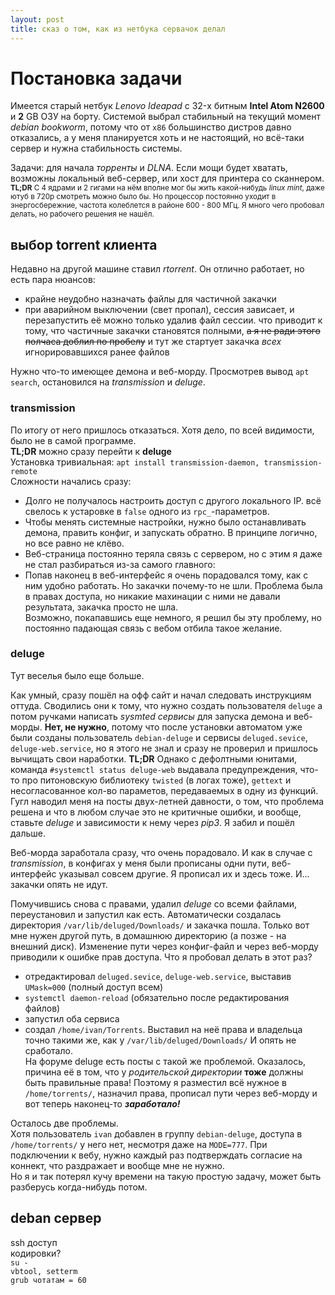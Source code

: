 ```yaml
---
layout: post
title: сказ о том, как из нетбука сервачок делал
---
```


# Постановка задачи
Имеется старый нетбук _Lenovo Ideapad_ c 32-х битным __Intel Atom N2600__ и __2__ GB ОЗУ на борту. Системой выбрал
стабильный на текущий момент _debian bookworm_, потому что от `x86` большинство дистров давно отказались, а у меня
планируется хоть и не настоящий, но всё-таки сервер и нужна стабильность системы.  

Задачи: для начала _торренты_ и _DLNA_. Если мощи будет хватать, возможны локальный веб-сервер, или хост для принтера со
сканнером.  
<sub>__TL;DR__ С 4 ядрами и 2 гигами на нём вполне мог бы жить какой-нибудь _linux mint_, даже ютуб в 720р смотреть
можно было бы. Но процессор постоянно уходит в энергосбережние, частота колеблется в районе 600 - 800 МГц. Я много чего 
пробовал делать, но рабочего решения не нашёл. </sub>

## выбор torrent клиента
Недавно на другой машине ставил _rtorrent_. Он отлично работает, но есть пара нюансов:
- крайне неудобно назначать файлы для частичной закачки  
- при аварийном выключении (свет пропал), сессия зависает, и перезапустить её можно только удалив файл сессии. что
приводит к тому, что частичные закачки становятся полными, ~~а я не ради этого полчаса доблил по пробелу~~ и тут же
стартует закачка _всех_ игнорировавшихся ранее файлов  

Нужно что-то имеющее демона и веб-морду. Просмотрев вывод `apt search`, остановился на _transmission_ и _deluge_.  

### transmission
По итогу от него пришлось отказаться. Хотя дело, по всей видимости, было не в самой программе.  
__TL;DR__ можно сразу перейти к __deluge__  
Установка тривиальная: `apt install transmission-daemon, transmission-remote`  
Сложности начались сразу:
- Долго не получалось настроить доступ с другого локального IP. всё свелось к устаровке в `false` одного из 
`rpc_`-параметров.  
- Чтобы менять системные настройки, нужно было останавливать демона, править конфиг, и запускать обратно. В принципе
логично, но все равно не клёво.  
- Веб-страница постоянно теряла связь с сервером, но с этим я даже не стал разбираться из-за самого главного:  
- Попав наконец в веб-интерфейс я очень порадовался тому, как с ним удобно работать. Но закачки почему-то не шли.
Проблема была в правах доступа, но никакие махинации с ними не давали результата, закачка просто не шла.  
Возможно, покапавшись еще немного, я решил бы эту проблему, но постоянно падающая связь с вебом отбила такое желание.

### deluge
Тут веселья было еще больше.

Как умный, сразу пошёл на офф сайт и начал следовать инструкциям оттуда. Сводились они к
тому, что нужно создать пользователя `deluge` а потом ручками написать _sysmted сервисы_ для запуска демона и веб-морды.
**Нет, не нужно**, потому что после установки автоматом уже были созданы пользователь `debian-deluge` и сервисы
`deluged.sevice`, `deluge-web.service`, но я этого не знал и сразу не проверил и пришлось вычищать свои наработки.
__TL;DR__ Однако с дефолтными юнитами, команда `#systemctl status deluge-web` выдавала предупреждения, что-то про питоновскую 
библиотеку `twisted` (в логах тоже), `gettext` и несогласованное кол-во параметов, передаваемых в одну из функций. Гугл 
наводил меня на посты двух-летней давности, о том, что проблема решена и что в любом случае это не критичные ошибки, и
вообще, ставьте _deluge_ и зависимости к нему через _pip3_. Я забил и пошёл дальше.

Веб-морда заработала сразу, что очень порадовало. И как в случае с _transmission_, в конфигах у меня были прописаны одни
пути, веб-интерфейс указывал совсем другие. Я прописал их и здесь тоже. И... закачки опять не идут.  

Помучившись снова с правами, удалил _deluge_ со всеми файлами, переустановил и запустил как есть. Автоматически 
создалась директория `/var/lib/deluged/Downloads/` и закачка пошла. Только вот мне нужен другой путь, в домашнюю 
директорию (а позже - на внешний диск). Изменение пути через конфиг-файл и через веб-морду приводили к ошибке прав
доступа. Что я пробовал делать в этот раз?  
- отредактировал `deluged.sevice`, `deluge-web.service`, выставив `UMask=000` (полный доступ всем)  
- `systemctl daemon-reload` (обязательно после редактирования файлов)
- запустил оба сервиса  
- создал `/home/ivan/Torrents`. Выставил на неё права и владельца точно такими же, как у `/var/lib/deluged/Downloads/`
И опять не сработало.  
На форуме deluge есть посты с такой же проблемой. Оказалось, причина её в том, что у _родительской директории_ **тоже**
должны быть правильные права! Поэтому я разместил всё нужное в `/home/torrents/`, назначил права, прописал пути через
веб-морду и вот теперь наконец-то ___заработало!___  

Осталось две проблемы.  
Хотя пользователь `ivan` добавлен в группу `debian-deluge`, доступа в `/home/torrents/` у него
нет, несмотря даже на `MODE=777`.
При подключении к вебу, нужно каждый раз подтверждать согласие на коннект, что раздражает и вообще мне не нужно.  
Но я и так потерял кучу времени на такую простую задачу, может быть разберусь когда-нибудь потом.  

## deban сервер
ssh доступ  
кодировки?  
`su -`  
`vbtool, setterm`  
`grub чотатам = 60`  
